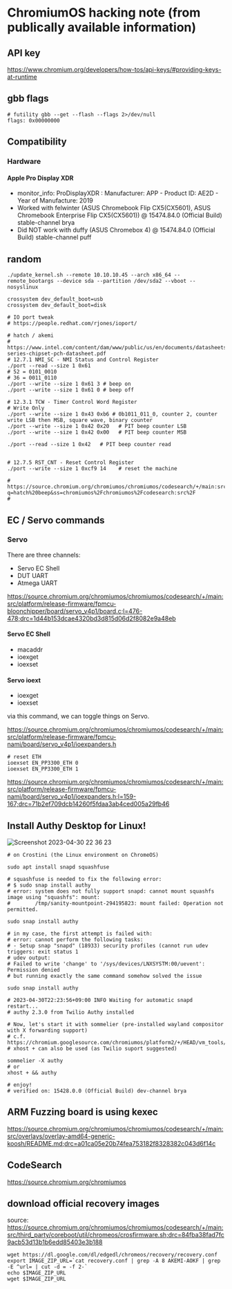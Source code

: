 # ChromiumOS hacking note (from publically available information)

## API key

https://www.chromium.org/developers/how-tos/api-keys/#providing-keys-at-runtime

## gbb flags
```
# futility gbb --get --flash --flags 2>/dev/null
flags: 0x00000000
```

## Compatibility
### Hardware
#### Apple Pro Display XDR
- monitor_info: ProDisplayXDR : Manufacturer: APP - Product ID: AE2D - Year of Manufacture: 2019
- Worked with felwinter (ASUS Chromebook Flip CX5(CX5601), ASUS Chromebook Enterprise Flip CX5(CX5601)) @ 15474.84.0 (Official Build) stable-channel brya
- Did NOT work with duffy (ASUS Chromebox 4) @ 15474.84.0 (Official Build) stable-channel puff

## random
```
./update_kernel.sh --remote 10.10.10.45 --arch x86_64 --remote_bootargs --device sda --partition /dev/sda2 --vboot --nosyslinux

crossystem dev_default_boot=usb
crossystem dev_default_boot=disk

# IO port tweak
# https://people.redhat.com/rjones/ioport/

# hatch / akemi
# https://www.intel.com/content/dam/www/public/us/en/documents/datasheets/9-series-chipset-pch-datasheet.pdf
# 12.7.1 NMI_SC - NMI Status and Control Register
./port --read --size 1 0x61
# 52 = 0101_0010
# 36 = 0011_0110
./port --write --size 1 0x61 3 # beep on
./port --write --size 1 0x61 0 # beep off

# 12.3.1 TCW - Timer Control Word Register
# Write Only
./port --write --size 1 0x43 0xb6 # 0b1011_011_0, counter 2, counter write LSB then MSB, square wave, binary counter
./port --write --size 1 0x42 0x20   # PIT beep counter LSB
./port --write --size 1 0x42 0x00   # PIT beep counter MSB

./port --read --size 1 0x42   # PIT beep counter read


# 12.7.5 RST_CNT - Reset Control Register
./port --write --size 1 0xcf9 14    # reset the machine

# https://source.chromium.org/chromiumos/chromiumos/codesearch/+/main:src/platform/depthcharge/src/board/hatch/board.c;l=134?q=hatch%20beep&ss=chromiumos%2Fchromiumos%2Fcodesearch:src%2F
# 

```

## EC / Servo commands

### Servo

There are three channels:
- Servo EC Shell
- DUT UART
- Atmega UART

https://source.chromium.org/chromiumos/chromiumos/codesearch/+/main:src/platform/release-firmware/fpmcu-bloonchipper/board/servo_v4p1/board.c;l=476-478;drc=1d44b153dcae4320bd3d815d06d2f8082e9a48eb

#### Servo EC Shell
- macaddr
- ioexget
- ioexset

#### Servo ioext
- ioexget
- ioexset

via this command, we can toggle things on Servo.

https://source.chromium.org/chromiumos/chromiumos/codesearch/+/main:src/platform/release-firmware/fpmcu-nami/board/servo_v4p1/ioexpanders.h

```
# reset ETH
ioexset EN_PP3300_ETH 0
ioexset EN_PP3300_ETH 1
```
https://source.chromium.org/chromiumos/chromiumos/codesearch/+/main:src/platform/release-firmware/fpmcu-nami/board/servo_v4p1/ioexpanders.h;l=159-167;drc=71b2ef709dcb14260f5fdaa3ab4ced005a29fb46



## Install Authy Desktop for Linux!

![Screenshot 2023-04-30 22 36 23](https://user-images.githubusercontent.com/10512779/235356396-30449e9c-971a-47ce-9913-599b6a78439f.png)

```
# on Crostini (the Linux environment on ChromeOS)

sudo apt install snapd squashfuse

# squashfuse is needed to fix the following error:
# $ sudo snap install authy
# error: system does not fully support snapd: cannot mount squashfs image using "squashfs": mount:
#        /tmp/sanity-mountpoint-294195823: mount failed: Operation not permitted.

sudo snap install authy

# in my case, the first attempt is failed with:
# error: cannot perform the following tasks:
# - Setup snap "snapd" (18933) security profiles (cannot run udev triggers: exit status 1
# udev output:
# Failed to write 'change' to '/sys/devices/LNXSYSTM:00/uevent': Permission denied
# but running exactly the same command somehow solved the issue

sudo snap install authy

# 2023-04-30T22:23:56+09:00 INFO Waiting for automatic snapd restart...
# authy 2.3.0 from Twilio Authy installed

# Now, let's start it with sommelier (pre-installed wayland compositor with X forwarding support)
# c.f. https://chromium.googlesource.com/chromiumos/platform2/+/HEAD/vm_tools/sommelier/README.md
# xhost + can also be used (as Twilio suport suggested)

sommelier -X authy
# or
xhost + && authy

# enjoy!
# verified on: 15428.0.0 (Official Build) dev-channel brya
```

## ARM Fuzzing board is using kexec
https://source.chromium.org/chromiumos/chromiumos/codesearch/+/main:src/overlays/overlay-amd64-generic-koosh/README.md;drc=a01ca05e20b74fea753182f8328382c043d6f14c

## CodeSearch
https://source.chromium.org/chromiumos

## download official recovery images
source: https://source.chromium.org/chromiumos/chromiumos/codesearch/+/main:src/third_party/coreboot/util/chromeos/crosfirmware.sh;drc=84fba38fad7fc9acb53d13b1b6edd85403e3b188
```
wget https://dl.google.com/dl/edgedl/chromeos/recovery/recovery.conf
export IMAGE_ZIP_URL=`cat recovery.conf | grep -A 8 AKEMI-AOKF | grep -E ^url= | cut -d = -f 2-`
echo $IMAGE_ZIP_URL
wget $IMAGE_ZIP_URL
```
